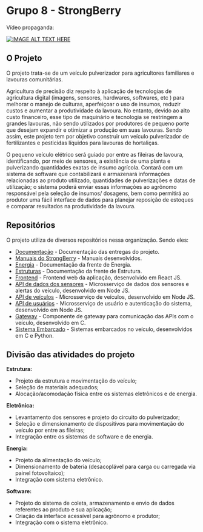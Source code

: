 # Grupo 8 - StrongBerry
Vídeo propaganda:

[![IMAGE ALT TEXT HERE](https://img.youtube.com/vi/j-bdUnaeUbI/0.jpg)](https://www.youtube.com/watch?v=j-bdUnaeUbI)

## O Projeto

O projeto trata-se de um veículo pulverizador para agricultores familiares e lavouras comunitárias.

Agricultura de precisão diz respeito à aplicação de tecnologias de agricultura digital (imagens, sensores, hardwares, softwares, etc ) para melhorar o manejo de culturas, aperfeiçoar o uso de insumos, reduzir custos e aumentar a produtividade da lavoura. No entanto, devido ao alto custo financeiro, esse tipo de maquinário e tecnologia se restringem a grandes lavouras, não sendo utilizados por produtores de pequeno porte que desejam expandir e otimizar a produção em suas lavouras. Sendo assim, este projeto tem por objetivo construir um veículo pulverizador de fertilizantes e pesticidas líquidos para lavouras de hortaliças.

O pequeno veículo elétrico será guiado por entre as fileiras de lavoura, identificando, por meio de sensores, a existência de uma planta e pulverizando quantidades exatas de insumo agrícola. Contará com um sistema de software que contabilizará e armazenará informações relacionadas ao produto utilizado, quantidades de pulverizações e datas de utilização; o sistema poderá enviar essas informações ao agrônomo responsável pela seleção de insumos/ dosagens, bem como permitirá ao produtor uma fácil interface de dados para planejar reposição de estoques e comparar resultados na produtividade da lavoura.


## Repositórios

O projeto utiliza de diversos repositórios nessa organização. Sendo eles:

- [Documentação](https://github.com/PI2-Grupo-8/docs) - Documentação das entregas do projeto.
- [Manuais do StrongBerry](https://github.com/PI2-Grupo-8/Manuais-do-StrongBerry) - Manuais desenvolvidos.
- [Energia](https://github.com/PI2-Grupo-8/Energia) - Documentação da frente de Energia.
- [Estruturas](https://github.com/PI2-Grupo-8/Estruturas) - Documentação da frente de Estrutura.
- [Frontend](https://github.com/PI2-Grupo-8/frontend) - Frontend web da aplicação, desenvolvido em React JS.
- [API de dados dos sensores](https://github.com/PI2-Grupo-8/sensors-data-api) - Microsserviço de dados dos sensores e alertas do veículo, desenvolvido em Node JS.
- [API de veículos](https://github.com/PI2-Grupo-8/vehicle-api) - Microsserviço de veículos, desenvolvido em Node JS.
- [API de usuários](https://github.com/PI2-Grupo-8/user-api) - Microsserviço de usuário e autenticação do sistema, desenvolvido em Node JS.
- [Gateway](https://github.com/PI2-Grupo-8/gateway) - Componente de gateway para comunicação das APIs com o veículo, desenvolvido em C.
- [Sistema Embarcado](https://github.com/PI2-Grupo-8/sistema-embarcado) - Sistemas embarcados no veículo, desenvolvidos em C e Python.



## Divisão das atividades do projeto

**Estrutura:**
- Projeto da estrutura e movimentação do veículo;
- Seleção de materiais adequados;
- Alocação/acomodação física entre os sistemas eletrônicos e de energia.

**Eletrônica:**
- Levantamento dos sensores e projeto do circuito do pulverizador;
- Seleção e dimensionamento de dispositivos para movimentação do veículo por entre as fileiras;
- Integração entre os sistemas de software e de energia.

**Energia:**
- Projeto da alimentação do veículo;
- Dimensionamento de bateria (desacoplável para carga ou carregada via painel fotovoltaico);
- Integração com sistema eletrônico.

**Software:**
- Projeto do sistema de coleta, armazenamento e envio de dados referentes ao produto e sua aplicação;
- Criação da interface acessível para agrônomo e produtor;
- Integração com o sistema eletrônico.

